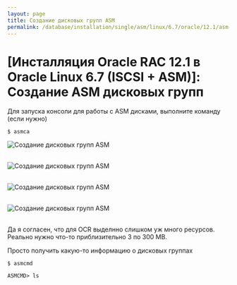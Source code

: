 ```yaml
---
layout: page
title: Создание дисковых групп ASM
permalink: /database/installation/single/asm/linux/6.7/oracle/12.1/asm-disk-groups-creation/
---
```


# [Инсталляция Oracle RAC 12.1 в Oracle Linux 6.7 (ISCSI + ASM)]: Создание ASM дисковых групп

Для запуска консоли для работы с ASM дисками, выполните команду (если нужно)

    $ asmca

<img src="https://img.oracledba.net/images/docs/01-oracle-database/02-installation/03-oracle-database-installation/02-distributed/02-rac/linux/6.7/oracle/12.1/02-iscsi-asm/02-asm-disks-group-creation/asm-disks-group-creation_01.png" border="0" alt="Создание дисковых групп ASM"><br/><br/>

<img src="https://img.oracledba.net/images/docs/01-oracle-database/02-installation/03-oracle-database-installation/02-distributed/02-rac/linux/6.7/oracle/12.1/02-iscsi-asm/02-asm-disks-group-creation/asm-disks-group-creation_02.png" border="0" alt="Создание дисковых групп ASM"><br/><br/>

<img src="https://img.oracledba.net/images/docs/01-oracle-database/02-installation/03-oracle-database-installation/02-distributed/02-rac/linux/6.7/oracle/12.1/02-iscsi-asm/02-asm-disks-group-creation/asm-disks-group-creation_03.png" border="0" alt="Создание дисковых групп ASM"><br/><br/>

<img src="https://img.oracledba.net/images/docs/01-oracle-database/02-installation/03-oracle-database-installation/02-distributed/02-rac/linux/6.7/oracle/12.1/02-iscsi-asm/02-asm-disks-group-creation/asm-disks-group-creation_04.png" border="0" alt="Создание дисковых групп ASM"><br/><br/>

Да я согласен, что для OCR выделнно слишком уж много ресурсов. Реально нужно что-то приблизительно 3 по 300 MB.

Просто получить какую-то информацию о дисковых группах

    $ asmcmd

    ASMCMD> ls
